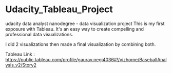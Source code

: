 # Udacity_Tableau_Project
udacity data analyst nanodegree - data visualization project  This is my first exposure with Tableau. It's an easy way to create compelling and professional data visualizations.

I did 2 visualizations then made a final visualization by combining both.

Tableau Link : https://public.tableau.com/profile/gaurav.negi4036#!/vizhome/BaseballAnalysis_v2/Story2
